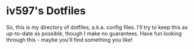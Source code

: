 iv597's Dotfiles
================
So, this is my directory of dotfiles, a.k.a. config files. I'll try to 
keep this as up-to-date as possible, though I make no guarantees. Have 
fun looking through this - maybe you'll find something you like!

